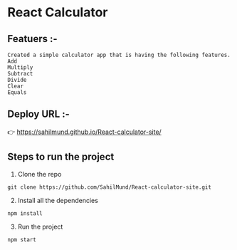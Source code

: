 # React Calculator 


## Featuers :-

```
Created a simple calculator app that is having the following features.
Add
Multiply
Subtract
Divide
Clear
Equals

```

## Deploy URL :-

👉 https://sahilmund.github.io/React-calculator-site/


## Steps to run the project

1. Clone the repo

```
git clone https://github.com/SahilMund/React-calculator-site.git
```

2. Install all the dependencies

```
npm install
```

3. Run the project

```
npm start
```